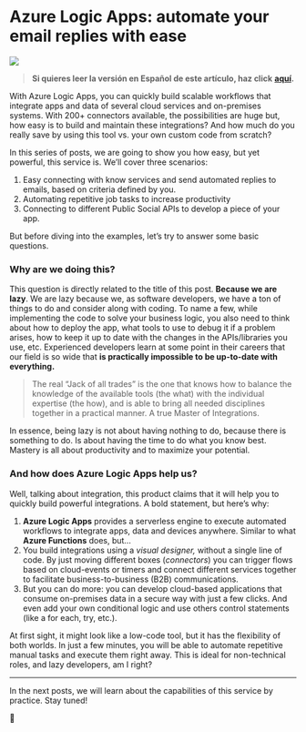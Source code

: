 # Azure Logic Apps: automate your email replies with ease

![](https://cdn-images-1.medium.com/max/1600/1*dwqsoUh9MJck5so4Z-OgwQ.png)

> **Si quieres leer la versión en Español de este artículo, haz click** [**aquí**](https://medium.com/@nanovazquez/azure-logic-apps-o-por-qu%C3%A9-ser-vago-es-ser-inteligente-al-desarrollar-apps-ec8cc6219a21?source=friends_link&sk=091931ae782dfabafe8ee6c310019713)**.**

With Azure Logic Apps, you can quickly build scalable workflows that integrate apps and data of several cloud services and on-premises systems. With 200+ connectors available, the possibilities are huge but, how easy is to build and maintain these integrations? And how much do you really save by using this tool vs. your own custom code from scratch?

In this series of posts, we are going to show you how easy, but yet powerful, this service is. We’ll cover three scenarios:

1.  Easy connecting with know services and send automated replies to emails, based on criteria defined by you.
2.  Automating repetitive job tasks to increase productivity
3.  Connecting to different Public Social APIs to develop a piece of your app.

But before diving into the examples, let’s try to answer some basic questions.

### Why are we doing this?

This question is directly related to the title of this post. **Because we are lazy**. We are lazy because we, as software developers, we have a ton of things to do and consider along with coding. To name a few, while implementing the code to solve your business logic, you also need to think about how to deploy the app, what tools to use to debug it if a problem arises, how to keep it up to date with the changes in the APIs/libraries you use, etc. Experienced developers learn at some point in their careers that our field is so wide that **is practically impossible to be up-to-date with everything.**

> The real “Jack of all trades” is the one that knows how to balance the knowledge of the available tools (the what) with the individual expertise (the how), and is able to bring all needed disciplines together in a practical manner. A true Master of Integrations.

In essence, being lazy is not about having nothing to do, because there is something to do. Is about having the time to do what you know best. Mastery is all about productivity and to maximize your potential.

### And how does Azure Logic Apps help us?

Well, talking about integration, this product claims that it will help you to quickly build powerful integrations. A bold statement, but here’s why:

1.  **Azure Logic Apps** provides a serverless engine to execute automated workflows to integrate apps, data and devices anywhere. Similar to what **Azure Functions** does, but…
2.  You build integrations using a _visual designer,_ without a single line of code. By just moving different boxes (_connectors_) you can trigger flows based on cloud-events or timers and connect different services together to facilitate business-to-business (B2B) communications.
3.  But you can do more: you can develop cloud-based applications that consume on-premises data in a secure way with just a few clicks. And even add your own conditional logic and use others control statements (like a for each, try, etc.).

At first sight, it might look like a low-code tool, but it has the flexibility of both worlds. In just a few minutes, you will be able to automate repetitive manual tasks and execute them right away. This is ideal for non-technical roles, and lazy developers, am I right?

---

In the next posts, we will learn about the capabilities of this service by practice. Stay tuned!

🎉
